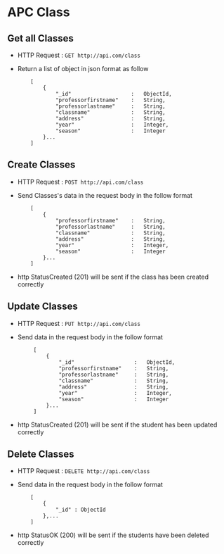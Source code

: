 # APC Class

## Get all Classes
* HTTP Request : ```GET http://api.com/class```
* Return a list of object in json format as follow

    ``` 
        [
			{
				"_id"                   :	ObjectId,
				"professorfirstname"    :	String,
				"professorlastname"     :	String,
				"classname"             :	String,
				"address"               :	String,
				"year"                  :	Integer,
				"season"                :	Integer
			}...
		]
    ```

## Create Classes
* HTTP Request : ```POST http://api.com/class```
* Send Classes's data in the request body in the follow format 

	``` 
        [
			{
				"professorfirstname"    :	String,
				"professorlastname"     :	String,
				"classname"             :	String,
				"address"               :	String,
				"year"                  :	Integer,
				"season"                :	Integer
			}...
		]

* http StatusCreated (201) will be sent if the class has been created correctly


## Update Classes
* HTTP Request : ```PUT http://api.com/class```
* Send data in the request body in the follow format

   ``` 
        [
			{
				"_id"                   :	ObjectId,
				"professorfirstname"    :	String,
				"professorlastname"     :	String,
				"classname"             :	String,
				"address"               :	String,
				"year"                  :	Integer,
				"season"                :	Integer
			}...
		]
    ```

* http StatusCreated (201) will be sent if the student has been updated correctly


## Delete Classes
* HTTP Request : ```DELETE http://api.com/class```
* Send data in the request body in the follow format

	``` 
		[
			{  
				"_id" : ObjectId
			},...
		]
	```
* http StatusOK (200) will be sent if the students have been deleted correctly
